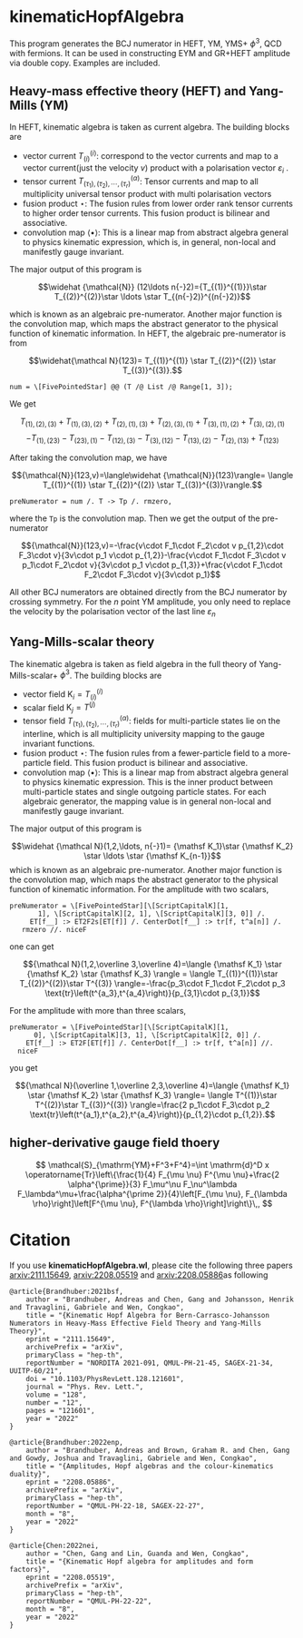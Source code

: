 # kinematicHopfAlgebra
This program generates the BCJ numerator in HEFT, YM, YMS+ $\phi^3$, QCD with fermions. It can be used in constructing EYM and GR+HEFT amplitude via double copy. 
Examples are included. 

## Heavy-mass effective theory (HEFT) and Yang-Mills (YM)
In HEFT, kinematic algebra is taken as current algebra. The building blocks are 
  - vector current $T^{(i)}_{(i)}$: correspond to the vector currents and map to a vector current(just the velocity $v$) product with a polarisation vector $\varepsilon_i$ .
  - tensor current $T^{(\alpha)}_{(\tau_1),(\tau_2),\cdots, (\tau_r)}$: Tensor currents and map to all multiplicity  universal tensor product with multi polarisation vectors
  - fusion product $\star$: The fusion rules from lower order rank tensor currents to higher order tensor currents. This fusion product is bilinear and associative.
  - convolution map $\langle \bullet \rangle$: This is a linear map from abstract algebra general to physics kinematic expression, which is, in general, non-local and manifestly gauge invariant. 
      
The major output of this program is 

$$\widehat {\mathcal{N}} (12\ldots n{-}2)={T_{(1)}^{(1)}}\star T_{(2)}^{(2)}\star \ldots \star T_{(n{-}2)}^{(n{-}2)}$$

which is known as an algebraic pre-numerator. Another major function is the convolution map, which maps the abstract generator to the physical function of kinematic information. 
In HEFT, the algebraic pre-numerator is from 

$$\widehat{\mathcal N}(123)= T_{(1)}^{(1)} \star  T_{(2)}^{(2)} \star  T_{(3)}^{(3)}.$$

```
num = \[FivePointedStar] @@ (T /@ List /@ Range[1, 3]);
```
We get

$$T_{\text{(1)},\text{(2)},\text{(3)}}+T_{\text{(1)},\text{(3)},\text{(2)}}+T_{\text{(2)},\text{(1)},\text{(3)}}+T_{\text{(2)},\text{(3)},\text{(1)}}+T_{\text{(3)},\text{(1)},\text{(2)}}+T_{\text{(3)},\text{(2)},\text{(1)}}$$
$$-T_{\text{(1)},\text{(23)}}-T_{\text{(23)},\text{(1)}}-T_{\text{(12)},\text{(3)}}-T_{\text{(3)},\text{(12)}}-T_{\text{(13)},\text{(2)}}-T_{\text{(2)},\text{(13)}}+T_{\text{(123)}}$$

After taking the convolution map, we have 

$${\mathcal{N}}(123,v)=\langle\widehat {\mathcal{N}}(123)\rangle= \langle T_{(1)}^{(1)} \star  T_{(2)}^{(2)} \star  T_{(3)}^{(3)}\rangle.$$ 

```
preNumerator = num /. T -> Tp /. rmzero,
```
where the ```Tp``` is the convolution map. 
Then we get the output of the pre-numerator 

$${\mathcal{N}}(123,v)=-\frac{v\cdot F_1\cdot F_2\cdot v p_{1,2}\cdot F_3\cdot v}{3v\cdot p_1 v\cdot p_{1,2}}-\frac{v\cdot F_1\cdot F_3\cdot v p_1\cdot F_2\cdot v}{3v\cdot p_1 v\cdot p_{1,3}}+\frac{v\cdot F_1\cdot F_2\cdot F_3\cdot v}{3v\cdot p_1}$$

All other BCJ numerators are obtained directly from the BCJ numerator by crossing symmetry. For the $n$ point YM amplitude,  you only need to replace the velocity by the polarisation vector of the last line $\varepsilon_n$

## Yang-Mills-scalar theory
The kinematic algebra is taken as field algebra in the full theory of Yang-Mills-scalar+ $\phi^3$. The building blocks are 
  * vector field ${\mathsf K_i}=T_{(i)}^{(i)}$
  * scalar field ${\mathsf K_j}=T^{(j)}$
  * tensor field $T^{(\alpha)}_{(\tau_1),(\tau_2),\cdots, (\tau_r)}$: fields for multi-particle states lie on the interline, which is all multiplicity university mapping to the gauge invariant functions.
  * fusion product $\star$: The fusion rules from a fewer-particle field to a more-particle field. This fusion product is bilinear and associative.
  * convolution map $\langle \bullet \rangle$: This is a linear map from abstract algebra general to physics kinematic expression. This is the inner product between multi-particle states and single outgoing particle states. For each algebraic generator, the mapping value is in general non-local and manifestly gauge invariant. 
  
The major output of this program is 

$$\widehat {\mathcal N}(1,2,\ldots, n{-}1)= {\mathsf K_1}\star  {\mathsf K_2} \star  \ldots \star {\mathsf K_{n-1}}$$
which is known as an algebraic pre-numerator. Another major function is the convolution map, which maps the abstract generator to the physical function of kinematic information. 
For the amplitude with two scalars, 
```
preNumerator = \[FivePointedStar][\[ScriptCapitalK][1, 
       1], \[ScriptCapitalK][2, 1], \[ScriptCapitalK][3, 0]] /. 
     ET[f__] :> ET2F2s[ET[f]] /. CenterDot[f__] :> tr[f, t^a[n]] /. 
   rmzero //. niceF
```
one can get 

$${\mathcal N}(1,2,\overline 3,\overline 4)=\langle {\mathsf K_1} \star  {\mathsf K_2} \star {\mathsf K_3} \rangle = \langle T_{(1)}^{(1)}\star T_{(2)}^{(2)}\star T^{(3)} \rangle=-\frac{p_3\cdot F_1\cdot F_2\cdot p_3 \text{tr}\left(t^{a_3},t^{a_4}\right)}{p_{3,1}\cdot p_{3,1}}$$

For the amplitude with more than three scalars, 
```
preNumerator = \[FivePointedStar][\[ScriptCapitalK][1, 
      0], \[ScriptCapitalK][3, 1], \[ScriptCapitalK][2, 0]] /. 
    ET[f__] :> ET2F[ET[f]] /. CenterDot[f__] :> tr[f, t^a[n]] //. 
  niceF
```
you get 

$${\mathcal N}(\overline 1,\overline 2,3,\overline 4)=\langle {\mathsf K_1} \star {\mathsf K_2} \star {\mathsf K_3} \rangle= \langle T^{(1)}\star T^{(2)}\star T_{(3)}^{(3)} \rangle=\frac{2 p_1\cdot F_3\cdot p_2 \text{tr}\left(t^{a_1},t^{a_2},t^{a_4}\right)}{p_{1,2}\cdot p_{1,2}}.$$

## higher-derivative gauge field thoery
$$
\mathcal{S}_{\mathrm{YM}+F^3+F^4}=\int \mathrm{d}^D x \operatorname{Tr}\left\{\frac{1}{4} F_{\mu \nu} F^{\mu \nu}+\frac{2 \alpha^{\prime}}{3} F_\mu^\nu F_\nu^\lambda F_\lambda^\mu+\frac{\alpha^{\prime 2}}{4}\left[F_{\mu \nu}, F_{\lambda \rho}\right]\left[F^{\mu \nu}, F^{\lambda \rho}\right]\right\}\,,
$$


# Citation 
If you use **kinematicHopfAlgebra.wl**, please cite the following three papers [arxiv:2111.15649](https://arxiv.org/abs/2111.15649),  [arxiv:2208.05519](https://arxiv.org/abs/2208.05519) and [arxiv:2208.05886](https://arxiv.org/abs/2208.05886)as following

```
@article{Brandhuber:2021bsf,
    author = "Brandhuber, Andreas and Chen, Gang and Johansson, Henrik and Travaglini, Gabriele and Wen, Congkao",
    title = "{Kinematic Hopf Algebra for Bern-Carrasco-Johansson Numerators in Heavy-Mass Effective Field Theory and Yang-Mills Theory}",
    eprint = "2111.15649",
    archivePrefix = "arXiv",
    primaryClass = "hep-th",
    reportNumber = "NORDITA 2021-091, QMUL-PH-21-45, SAGEX-21-34, UUITP-60/21",
    doi = "10.1103/PhysRevLett.128.121601",
    journal = "Phys. Rev. Lett.",
    volume = "128",
    number = "12",
    pages = "121601",
    year = "2022"
}
```
```
@article{Brandhuber:2022enp,
    author = "Brandhuber, Andreas and Brown, Graham R. and Chen, Gang and Gowdy, Joshua and Travaglini, Gabriele and Wen, Congkao",
    title = "{Amplitudes, Hopf algebras and the colour-kinematics duality}",
    eprint = "2208.05886",
    archivePrefix = "arXiv",
    primaryClass = "hep-th",
    reportNumber = "QMUL-PH-22-18, SAGEX-22-27",
    month = "8",
    year = "2022"
}
```
```
@article{Chen:2022nei,
    author = "Chen, Gang and Lin, Guanda and Wen, Congkao",
    title = "{Kinematic Hopf algebra for amplitudes and form factors}",
    eprint = "2208.05519",
    archivePrefix = "arXiv",
    primaryClass = "hep-th",
    reportNumber = "QMUL-PH-22-22",
    month = "8",
    year = "2022"
}
```

